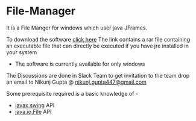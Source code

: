 # File-Manager
It is a File Manger for windows which user java JFrames.

To download the software [click here](https://drive.google.com/uc?export=download&id=0B16zR0Sm3nlbcGtLeVN2NXRId0E)
  The link contains a rar file containing an executable file that can directly be executed if you have jre installed in your system
  
  * The software is currently available for only windows

The Discussions are done in Slack Team
  to get invitation to the team drop an email to
  <a name="name"></a>Nikunj Gupta @ <nikunj.gupta447@gmail.com>

Some prerequisite required is a basic knowledge of - 
  * [javax.swing](https://docs.oracle.com/javase/7/docs/api/javax/swing/package-summary.html) API
  * [java.io.File](https://docs.oracle.com/javase/7/docs/api/java/io/File.html) API
